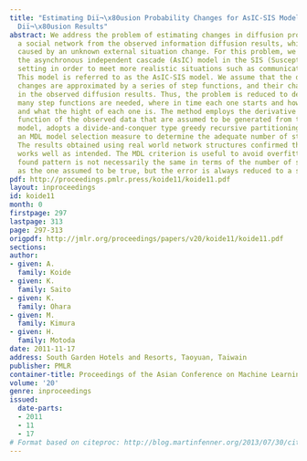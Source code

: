 ```yaml
---
title: "Estimating Diï¬\x80usion Probability Changes for AsIC-SIS Model from Information
  Diï¬\x80usion Results"
abstract: We address the problem of estimating changes in diffusion probability over
  a social network from the observed information diffusion results, which is possibly
  caused by an unknown external situation change. For this problem, we focused on
  the asynchronous independent cascade (AsIC) model in the SIS (Susceptible/Infected/Susceptible)
  setting in order to meet more realistic situations such as communication in a blogosphere.
  This model is referred to as the AsIC-SIS model. We assume that the diffusion parameter
  changes are approximated by a series of step functions, and their changes are reflected
  in the observed diffusion results. Thus, the problem is reduced to detecting how
  many step functions are needed, where in time each one starts and how long it lasts,
  and what the hight of each one is. The method employs the derivative of the likelihood
  function of the observed data that are assumed to be generated from the AsIC-SIS
  model, adopts a divide-and-conquer type greedy recursive partitioning, and utilizes
  an MDL model selection measure to determine the adequate number of step functions.
  The results obtained using real world network structures confirmed that the method
  works well as intended. The MDL criterion is useful to avoid overfitting, and the
  found pattern is not necessarily the same in terms of the number of step functions
  as the one assumed to be true, but the error is always reduced to a small value.
pdf: http://proceedings.pmlr.press/koide11/koide11.pdf
layout: inproceedings
id: koide11
month: 0
firstpage: 297
lastpage: 313
page: 297-313
origpdf: http://jmlr.org/proceedings/papers/v20/koide11/koide11.pdf
sections: 
author:
- given: A.
  family: Koide
- given: K.
  family: Saito
- given: K.
  family: Ohara
- given: M.
  family: Kimura
- given: H.
  family: Motoda
date: 2011-11-17
address: South Garden Hotels and Resorts, Taoyuan, Taiwain
publisher: PMLR
container-title: Proceedings of the Asian Conference on Machine Learning
volume: '20'
genre: inproceedings
issued:
  date-parts:
  - 2011
  - 11
  - 17
# Format based on citeproc: http://blog.martinfenner.org/2013/07/30/citeproc-yaml-for-bibliographies/
---
```

